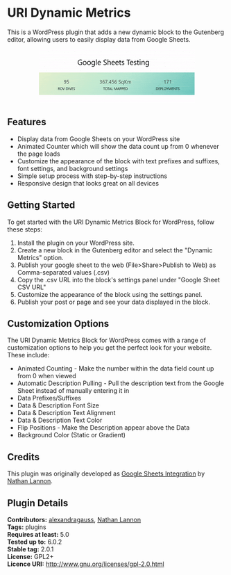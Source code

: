 # URI Dynamic Metrics #
This is a WordPress plugin that adds a new dynamic block to the Gutenberg editor, allowing users to easily display data from Google Sheets.

<p align="center">
  <img src="https://github.com/nlannon27/Wordpress-Google-Sheets-Integration/blob/main/assets/google-sheets-cropped.gif" alt="animated" />
</p>

## Features ##
* Display data from Google Sheets on your WordPress site
* Animated Counter which will show the data count up from 0 whenever the page loads
* Customize the appearance of the block with text prefixes and suffixes, font settings, and background settings
* Simple setup process with step-by-step instructions
* Responsive design that looks great on all devices

## Getting Started ##
To get started with the URI Dynamic Metrics Block for WordPress, follow these steps:
1. Install the plugin on your WordPress site.
2. Create a new block in the Gutenberg editor and select the "Dynamic Metrics" option.
3. Publish your google sheet to the web (File>Share>Publish to Web) as Comma-separated values (.csv)
4. Copy the .csv URL into the block's settings panel under "Google Sheet CSV URL"
5. Customize the appearance of the block using the settings panel.
6. Publish your post or page and see your data displayed in the block.

## Customization Options ##
The URI Dynamic Metrics Block for WordPress comes with a range of customization options to help you get the perfect look for your website. These include:
* Animated Counting - Make the number within the data field count up from 0 when viewed
* Automatic Description Pulling - Pull the description text from the Google Sheet instead of manually entering it in
* Data Prefixes/Suffixes
* Data & Description Font Size
* Data & Description Text Alignment
* Data & Description Text Color
* Flip Positions - Make the Description appear above the Data
* Background Color (Static or Gradient)

## Credits ##
This plugin was originally developed as [Google Sheets Integration](https://github.com/nlannon27/Wordpress-Google-Sheets-Integration) by [Nathan Lannon](https://nathanlannon.work/). 

## Plugin Details ##
__Contributors:__ [alexandragauss](https://github.com/alexandragauss), [Nathan Lannon](https://nathanlannon.work/)  
__Tags:__ plugins  
__Requires at least:__ 5.0  
__Tested up to:__ 6.0.2  
__Stable tag:__ 2.0.1  
__License:__ GPL2+  
__Licence URI:__ http://www.gnu.org/licenses/gpl-2.0.html